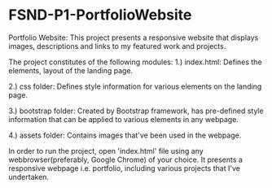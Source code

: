 # FSND-P1-PortfolioWebsite

Portfolio Website: This project presents a responsive website that displays images, descriptions and links to my featured work and projects.

The project constitutes of the following modules: 
1.) index.html: Defines the elements, layout of the landing page.

2.) css folder: Defines style information for various elements on the landing page.

3.) bootstrap folder: Created by Bootstrap framework, has pre-defined style information that can be applied to various elements in any webpage.

4.) assets folder: Contains images that've been used in the webpage.

In order to run the project, open 'index.html' file using any webbrowser(preferably, Google Chrome) of your choice. It presents a responsive webpage i.e. portfolio, including various projects that I've undertaken.
